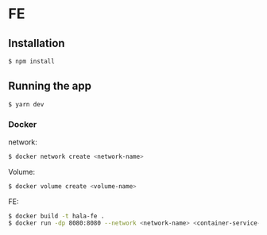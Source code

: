 # FE
## Installation

```bash
$ npm install
```

## Running the app

```bash
$ yarn dev
```

### Docker
network:
```bash
$ docker network create <network-name>
```
Volume:
```bash
$ docker volume create <volume-name>
```
FE:
```bash
$ docker build -t hala-fe .
$ docker run -dp 8080:8080 --network <network-name> <container-service-name>
```